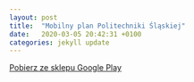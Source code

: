 ```yaml
---
layout: post
title:  "Mobilny plan Politechniki Śląskiej"
date:   2020-03-05 20:42:31 +0100
categories: jekyll update
---
```

[Pobierz ze sklepu Google Play][google]


[google]: https://play.google.com/store/apps/details?id=com.koczuba.plan
